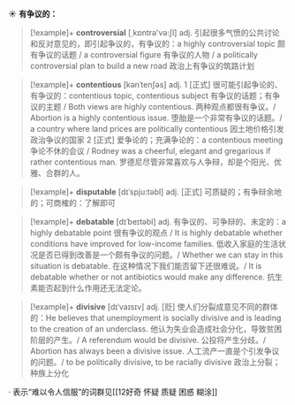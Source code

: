 ☀ <span class="category">**有争议的：**</span>
>[!example]+ <span class="vocabulary">**controversial**</span> [͵kɒntrə'və:ʃl] 
> <span class="definition">adj. 引起很多气愤的公共讨论和反对意见的，即引起争议的，有争议的：</span>a highly controversial topic 颇有争议的话题 / a controversial figure 有争议的人物 / a politically controversial plan to build a new road 政治上有争议的筑路计划
           
>[!example]+ <span class="vocabulary">**contentious**</span> [kənˈtenʃəs]
> <span class="definition">adj. 1 [正式] 很可能引起争论的、有争议的：</span>contentious topic, contentious subject 有争议的话题；有争议的主题 / Both views are highly contentious. 两种观点都很有争议。/ Abortion is a highly contentious issue. 堕胎是一个非常有争议的话题。/ a country where land prices are politically contentious 因土地价格引发政治争议的国家 <span class="definition">2 [正式] 爱争论的；充满争论的：</span>a contentious meeting 争论不休的会议 / Rodney was a cheerful, elegant and gregarious if rather contentious man. 罗德尼尽管非常喜欢与人争辩，却是个阳光、优雅、合群的人。

>[!example]+ <span class="vocabulary">**disputable**</span> [dɪˈspju:təbl]
> <span class="definition">adj. [正式] 可质疑的；有争辩余地的；可商榷的：</span>了解即可
           
>[!example]+ <span class="vocabulary">**debatable**</span> [dɪˈbeɪtəbl]
> <span class="definition">adj. 有争议的、可争辩的、未定的：</span>a highly debatable point 很有争议的观点 / It is highly debatable whether conditions have improved for low-income families. 低收入家庭的生活状况是否已得到改善是一个颇有争议的问题。/ Whether we can stay in this situation is debatable. 在这种情况下我们能否留下还很难说。/ It is debatable whether or not antibiotics would make any difference. 抗生素能否起到什么作用还无法定论。
           
>[!example]+ <span class="vocabulary">**divisive**</span> [dɪˈvaɪsɪv]
> <span class="definition">adj. [贬] 使人们分裂成意见不同的群体的：</span>He believes that unemployment is socially divisive and is leading to the creation of an underclass. 他认为失业会造成社会分化，导致贫困阶层的产生。/ A referendum would be divisive. 公投将产生分歧。/ Abortion has always been a divisive issue. 人工流产一直是个引发争议的问题。/ to be politically divisive, to be racially divisive 政治上分裂；种族上分化

· 表示“难以令人信服”的词群见[[12好奇 怀疑 质疑 困惑 糊涂]]

